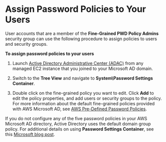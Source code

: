 # Assign Password Policies to Your Users<a name="assignpasswordpolicies"></a>

User accounts that are a member of the **Fine\-Grained PWD Policy Admins** security group can use the following procedure to assign policies to users and security groups\.

**To assign password policies to your users**

1. Launch [Active Directory Administrative Center \(ADAC\)](https://technet.microsoft.com/en-us/library/dd560651.aspx) from any managed EC2 instance that you joined to your Microsoft AD domain\.

1. Switch to the **Tree View** and navigate to **System\\Password Settings Container**\.

1. Double click on the fine\-grained policy you want to edit\. Click **Add** to edit the policy properties, and add users or security groups to the policy\. For more information about the default fine\-grained policies provided with AWS Microsoft AD, see [AWS Pre\-Defined Password Policies](supportedpolicysettings.md#supportedpwdpolicies)\.

If you do not configure any of the five password policies in your AWS Microsoft AD directory, Active Directory uses the default domain group policy\. For additional details on using **Password Settings Container**, see this [Microsoft blog post](https://blogs.technet.microsoft.com/canitpro/2013/05/29/step-by-step-enabling-and-using-fine-grained-password-policies-in-ad/)\. 